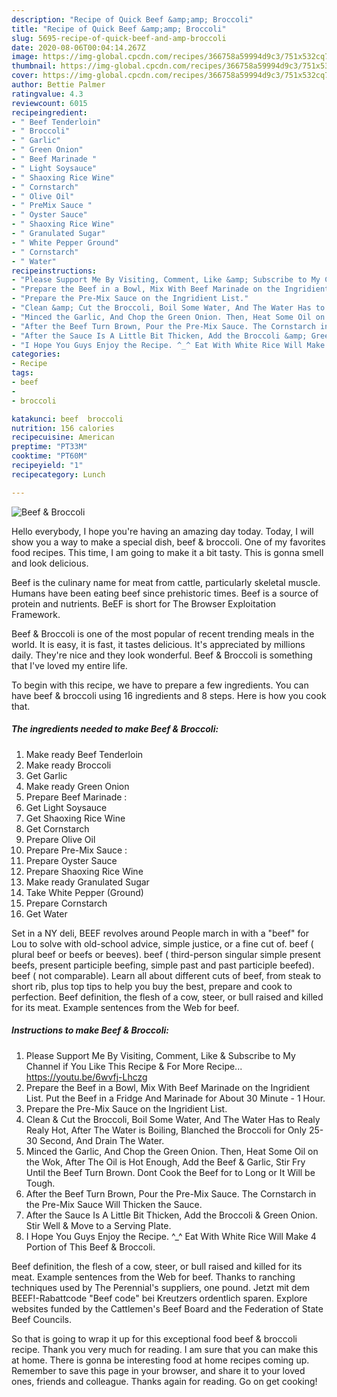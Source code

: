 ```yaml
---
description: "Recipe of Quick Beef &amp;amp; Broccoli"
title: "Recipe of Quick Beef &amp;amp; Broccoli"
slug: 5695-recipe-of-quick-beef-and-amp-broccoli
date: 2020-08-06T00:04:14.267Z
image: https://img-global.cpcdn.com/recipes/366758a59994d9c3/751x532cq70/beef-broccoli-recipe-main-photo.jpg
thumbnail: https://img-global.cpcdn.com/recipes/366758a59994d9c3/751x532cq70/beef-broccoli-recipe-main-photo.jpg
cover: https://img-global.cpcdn.com/recipes/366758a59994d9c3/751x532cq70/beef-broccoli-recipe-main-photo.jpg
author: Bettie Palmer
ratingvalue: 4.3
reviewcount: 6015
recipeingredient:
- " Beef Tenderloin"
- " Broccoli"
- " Garlic"
- " Green Onion"
- " Beef Marinade "
- " Light Soysauce"
- " Shaoxing Rice Wine"
- " Cornstarch"
- " Olive Oil"
- " PreMix Sauce "
- " Oyster Sauce"
- " Shaoxing Rice Wine"
- " Granulated Sugar"
- " White Pepper Ground"
- " Cornstarch"
- " Water"
recipeinstructions:
- "Please Support Me By Visiting, Comment, Like &amp; Subscribe to My Channel if You Like This Recipe &amp; For More Recipe... https://youtu.be/6wvfj-Lhczg"
- "Prepare the Beef in a Bowl, Mix With Beef Marinade on the Ingridient List. Put the Beef in a Fridge And Marinade for About 30 Minute - 1 Hour."
- "Prepare the Pre-Mix Sauce on the Ingridient List."
- "Clean &amp; Cut the Broccoli, Boil Some Water, And The Water Has to Realy Realy Hot, After The Water is Boiling, Blanched the Broccoli for Only 25-30 Second, And Drain The Water."
- "Minced the Garlic, And Chop the Green Onion. Then, Heat Some Oil on the Wok, After The Oil is Hot Enough, Add the Beef &amp; Garlic, Stir Fry Until the Beef Turn Brown. Dont Cook the Beef for to Long or It Will be Tough."
- "After the Beef Turn Brown, Pour the Pre-Mix Sauce. The Cornstarch in the Pre-Mix Sauce Will Thicken the Sauce."
- "After the Sauce Is A Little Bit Thicken, Add the Broccoli &amp; Green Onion. Stir Well &amp; Move to a Serving Plate."
- "I Hope You Guys Enjoy the Recipe. ^_^ Eat With White Rice Will Make 4 Portion of This Beef &amp; Broccoli."
categories:
- Recipe
tags:
- beef
- 
- broccoli

katakunci: beef  broccoli 
nutrition: 156 calories
recipecuisine: American
preptime: "PT33M"
cooktime: "PT60M"
recipeyield: "1"
recipecategory: Lunch

---
```



![Beef &amp; Broccoli](https://img-global.cpcdn.com/recipes/366758a59994d9c3/751x532cq70/beef-broccoli-recipe-main-photo.jpg)

Hello everybody, I hope you're having an amazing day today. Today, I will show you a way to make a special dish, beef &amp; broccoli. One of my favorites food recipes. This time, I am going to make it a bit tasty. This is gonna smell and look delicious.

Beef is the culinary name for meat from cattle, particularly skeletal muscle. Humans have been eating beef since prehistoric times. Beef is a source of protein and nutrients. BeEF is short for The Browser Exploitation Framework.

Beef &amp; Broccoli is one of the most popular of recent trending meals in the world. It is easy, it is fast, it tastes delicious. It's appreciated by millions daily. They're nice and they look wonderful. Beef &amp; Broccoli is something that I've loved my entire life.


To begin with this recipe, we have to prepare a few ingredients. You can have beef &amp; broccoli using 16 ingredients and 8 steps. Here is how you cook that.

<!--inarticleads1-->

##### The ingredients needed to make Beef &amp; Broccoli:

1. Make ready  Beef Tenderloin
1. Make ready  Broccoli
1. Get  Garlic
1. Make ready  Green Onion
1. Prepare  Beef Marinade :
1. Get  Light Soysauce
1. Get  Shaoxing Rice Wine
1. Get  Cornstarch
1. Prepare  Olive Oil
1. Prepare  Pre-Mix Sauce :
1. Prepare  Oyster Sauce
1. Prepare  Shaoxing Rice Wine
1. Make ready  Granulated Sugar
1. Take  White Pepper (Ground)
1. Prepare  Cornstarch
1. Get  Water


Set in a NY deli, BEEF revolves around People march in with a &#34;beef&#34; for Lou to solve with old-school advice, simple justice, or a fine cut of. beef ( plural beef or beefs or beeves). beef ( third-person singular simple present beefs, present participle beefing, simple past and past participle beefed). beef ( not comparable). Learn all about different cuts of beef, from steak to short rib, plus top tips to help you buy the best, prepare and cook to perfection. Beef definition, the flesh of a cow, steer, or bull raised and killed for its meat. Example sentences from the Web for beef. 

<!--inarticleads2-->

##### Instructions to make Beef &amp; Broccoli:

1. Please Support Me By Visiting, Comment, Like &amp; Subscribe to My Channel if You Like This Recipe &amp; For More Recipe... https://youtu.be/6wvfj-Lhczg
1. Prepare the Beef in a Bowl, Mix With Beef Marinade on the Ingridient List. Put the Beef in a Fridge And Marinade for About 30 Minute - 1 Hour.
1. Prepare the Pre-Mix Sauce on the Ingridient List.
1. Clean &amp; Cut the Broccoli, Boil Some Water, And The Water Has to Realy Realy Hot, After The Water is Boiling, Blanched the Broccoli for Only 25-30 Second, And Drain The Water.
1. Minced the Garlic, And Chop the Green Onion. Then, Heat Some Oil on the Wok, After The Oil is Hot Enough, Add the Beef &amp; Garlic, Stir Fry Until the Beef Turn Brown. Dont Cook the Beef for to Long or It Will be Tough.
1. After the Beef Turn Brown, Pour the Pre-Mix Sauce. The Cornstarch in the Pre-Mix Sauce Will Thicken the Sauce.
1. After the Sauce Is A Little Bit Thicken, Add the Broccoli &amp; Green Onion. Stir Well &amp; Move to a Serving Plate.
1. I Hope You Guys Enjoy the Recipe. ^_^ Eat With White Rice Will Make 4 Portion of This Beef &amp; Broccoli.


Beef definition, the flesh of a cow, steer, or bull raised and killed for its meat. Example sentences from the Web for beef. Thanks to ranching techniques used by The Perennial&#39;s suppliers, one pound. Jetzt mit dem BEEF!-Rabattcode &#34;Beef code&#34; bei Kreutzers ordentlich sparen. Explore websites funded by the Cattlemen&#39;s Beef Board and the Federation of State Beef Councils. 

So that is going to wrap it up for this exceptional food beef &amp; broccoli recipe. Thank you very much for reading. I am sure that you can make this at home. There is gonna be interesting food at home recipes coming up. Remember to save this page in your browser, and share it to your loved ones, friends and colleague. Thanks again for reading. Go on get cooking!
